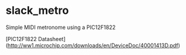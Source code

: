 slack_metro
===========

Simple MIDI metronome using a PIC12F1822

[PIC12F1822 Datasheet] (http://ww1.microchip.com/downloads/en/DeviceDoc/40001413D.pdf)

